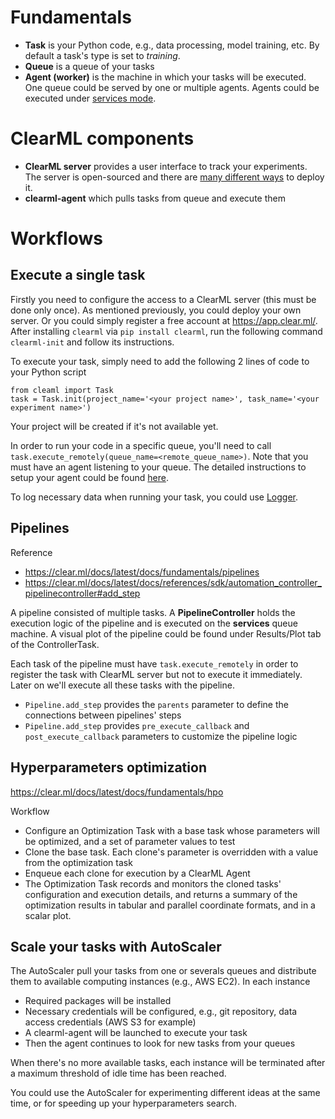 # Fundamentals
- **Task** is your Python code, e.g., data processing, model training, etc.
    By default a task's type is set to *training*.
- **Queue** is a queue of your tasks
- **Agent (worker)** is the machine in which your tasks will be executed. One queue could be served by one or multiple agents. Agents could be executed under [services mode](https://clear.ml/docs/latest/docs/clearml_agent/#services-mode).

# ClearML components
- **ClearML server** provides a user interface to track your experiments.
    The server is open-sourced and there are [many different ways](https://clear.ml/docs/latest/docs/deploying_clearml/clearml_server#deployment) to deploy it.
- **clearml-agent**  which pulls tasks from queue and execute them

# Workflows
## Execute a single task
Firstly you need to configure the access to a ClearML server (this must be done only once). 
As mentioned previously, you could deploy your own server.
Or you could simply register a free account at https://app.clear.ml/.
After installing `clearml` via `pip install clearml`, run the following command `clearml-init` and follow
its instructions.

To execute your task, simply need to add the following 2 lines of code to your Python script
```
from cleaml import Task
task = Task.init(project_name='<your project name>', task_name='<your experiment name>')
```
Your project will be created if it's not available yet.

In order to run your code in a specific queue, you'll need to call `task.execute_remotely(queue_name=<remote_queue_name>)`. Note that you must have an agent listening to your queue.
The detailed instructions to setup your agent could be found [here](https://clear.ml/docs/latest/docs/clearml_agent).

To log necessary data when running your task, you could use
[Logger](https://clear.ml/docs/latest/docs/fundamentals/logger/).

## Pipelines
Reference 
- https://clear.ml/docs/latest/docs/fundamentals/pipelines
- https://clear.ml/docs/latest/docs/references/sdk/automation_controller_pipelinecontroller#add_step

A pipeline consisted of multiple tasks.
A **PipelineController** holds the execution logic of the pipeline and is executed on the **services** queue machine.
A visual plot of the pipeline could be found under Results/Plot tab of the ControllerTask.

Each task of the pipeline must have `task.execute_remotely` in order to register the task
with ClearML server but not to execute it immediately.
Later on we'll execute all these tasks with the pipeline.

- `Pipeline.add_step` provides the `parents` parameter to define the connections between pipelines' steps
- `Pipeline.add_step` provides `pre_execute_callback` and `post_execute_callback` parameters to customize the pipeline logic

## Hyperparameters optimization
https://clear.ml/docs/latest/docs/fundamentals/hpo

Workflow
- Configure an Optimization Task with a base task whose parameters will be optimized, and a set of parameter values to test
- Clone the base task. Each clone's parameter is overridden with a value from the optimization task
- Enqueue each clone for execution by a ClearML Agent
- The Optimization Task records and monitors the cloned tasks' configuration and execution details, and returns a summary of the optimization results in tabular and parallel coordinate formats, and in a scalar plot.

## Scale your tasks with AutoScaler
The AutoScaler pull your tasks from one or severals queues and distribute them to available computing 
instances (e.g., AWS EC2). In each instance
- Required packages will be installed
- Necessary credentials will be configured, e.g., git repository, data access credentials (AWS S3 for example)
- A clearml-agent will be launched to execute your task
- Then the agent continues to look for new tasks from your queues

When there's no more available tasks, each instance will be terminated after a maximum threshold of idle time has been reached.

You could use the AutoScaler for experimenting different ideas at the same time, or for speeding up your
hyperparameters search.
